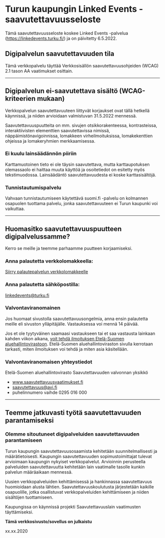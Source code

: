 
# Turun kaupungin Linked Events -saavutettavuusseloste

Tämä saavutettavuusseloste koskee Linked Events -palvelua (https://linkedevents.turku.fi/) ja on päivitetty 6.5.2022.


## Digipalvelun saavutettavuuden tila
Tämä verkkopalvelu täyttää Verkkosisällön saavutettavuusohjeiden (WCAG)
2.1 tason AA vaatimukset osittain.

-----

## Digipalvelun ei-saavutettava sisältö (WCAG-kriteerien mukaan)

Verkkopalvelun saavutettavuuteen liittyvät korjaukset ovat tällä hetkellä
käynnissä, ja niiden arvioidaan valmistuvan 31.5.2022 mennessä.

Saavutettavuuspuutteita on mm. sivujen otsikkorakenteessa, kontrasteissa,
interaktiivisten elementtien saavutettavissa nimissä,
näppäimistönavigoinnissa, lomakkeen virheilmoituksissa, lomakekenttien
ohjeissa ja lomakeryhmien merkkaamisessa.

### Ei kuulu lainsäädännön piiriin
Karttamuotoinen tieto ei ole täysin saavutettava, mutta karttaupotuksen olemassaolo ei haittaa muuta käyttöä ja osoitetiedot on esitetty myös tekstimuodossa. Lainsäädäntö saavutettavuudesta ei koske karttasisältöjä.

### Tunnistautumispalvelu
Vahvaan tunnistautumiseen käytettävä suomi.fi -palvelu on kolmannen osapuolen tuottama palvelu, jonka saavutettavuuteen ei Turun kaupunki voi vaikuttaa.

-----

## Huomasitko saavutettavuuspuutteen digipalvelussamme?

Kerro se meille ja teemme parhaamme puutteen korjaamiseksi.

### Anna palautetta verkkolomakkeella:
<a href="https://opaskartta.turku.fi/eFeedback/fi/Feedback/30-S%C3%A4hk%C3%B6iset%20asiointipalvelut" target="_blank">Siirry palautepalvelun verkkolomakkeelle</a>

### Anna palautetta sähköpostilla:

<a href="mailto: linkedevents@turku.fi">linkedevents@turku.fi</a>

### Valvontaviranomainen

Jos huomaat sivustolla saavutettavuusongelmia, anna ensin palautetta meille eli sivuston ylläpitäjälle. Vastauksessa voi mennä 14 päivää.

Jos et ole tyytyväinen saamaasi vastaukseen tai et saa vastausta lainkaan kahden viikon aikana, <a href="https://www.saavutettavuusvaatimukset.fi/oikeutesi/" target="_blank">voit tehdä ilmoituksen Etelä-Suomen aluehallintovirastoon</a>. Etelä-Suomen aluehallintoviraston sivulla kerrotaan tarkasti, miten ilmoituksen voi tehdä ja miten asia käsitellään.

### Valvontaviranomaisen yhteystiedot

Etelä-Suomen aluehallintovirasto
Saavutettavuuden valvonnan yksikkö
- www.saavutettavuusvaatimukset.fi
- saavutettavuus@avi.fi
- puhelinnumero vaihde 0295 016 000

-----

## Teemme jatkuvasti työtä saavutettavuuden parantamiseksi 
### Olemme sitoutuneet digipalveluiden saavutettavuuden parantamiseen
Turun kaupungin saavutettavuusosaamista kehitetään suunnitelmallisesti ja määrätietoisesti. Kaupungin saavutettavuuden sopimustoimittajat tulevat arvioimaan kaupungin nykyiset verkkopalvelut. Arvioinnin perusteella palveluiden saavutettavuutta kehitetään lain vaatimalle tasolle kunkin palvelun määräaikaan mennessä.

Uusien verkkopalveluiden kehittämisessä ja hankinnassa saavutettavuus huomioidaan alusta lähtien. Saavutettavuuskoulutusta järjestetään kaikille osapuolille, jotka osallistuvat verkkopalveluiden kehittämiseen ja niiden sisältöjen tuottamiseen.

Kaupungissa on käynnissä projekti Saavutettavuuslain vaatimusten täyttämiseksi.

**Tämä verkkosivusto/sovellus on julkaistu**

xx.xx.2020

<br>
